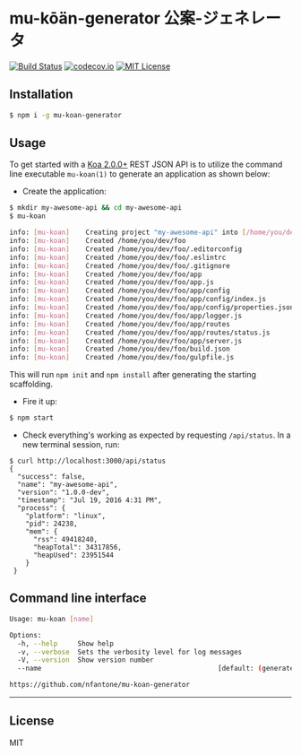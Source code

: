 # mu-kōän-generator 公案-ジェネレータ
[![Build Status](https://travis-ci.org/nfantone/mu-koan-generator.svg?branch=develop)](https://travis-ci.org/nfantone/mu-koan-generator) [![codecov.io](https://codecov.io/github/nfantone/mu-koan-generator/coverage.svg?branch=develop)](https://codecov.io/github/nfantone/mu-koan-generator?branch=develop) [![MIT License](https://img.shields.io/badge/license-MIT-blue.svg?style=flat-square)](https://github.com/nfantone/mu-koan-generator/blob/master/LICENSE)


## Installation

```sh
$ npm i -g mu-koan-generator
```

## Usage

To get started with a [Koa 2.0.0+][1] REST JSON API is to utilize the command line executable `mu-koan(1)` to generate an application as shown below:

- Create the application:

```bash
$ mkdir my-awesome-api && cd my-awesome-api
$ mu-koan

info: [mu-koan]    Creating project "my-awesome-api" into [/home/you/dev/foo]
info: [mu-koan]    Created /home/you/dev/foo
info: [mu-koan]    Created /home/you/dev/foo/.editorconfig
info: [mu-koan]    Created /home/you/dev/foo/.eslintrc
info: [mu-koan]    Created /home/you/dev/foo/.gitignore
info: [mu-koan]    Created /home/you/dev/foo/app
info: [mu-koan]    Created /home/you/dev/foo/app.js
info: [mu-koan]    Created /home/you/dev/foo/app/config
info: [mu-koan]    Created /home/you/dev/foo/app/config/index.js
info: [mu-koan]    Created /home/you/dev/foo/app/config/properties.json
info: [mu-koan]    Created /home/you/dev/foo/app/logger.js
info: [mu-koan]    Created /home/you/dev/foo/app/routes
info: [mu-koan]    Created /home/you/dev/foo/app/routes/status.js
info: [mu-koan]    Created /home/you/dev/foo/app/server.js
info: [mu-koan]    Created /home/you/dev/foo/build.json
info: [mu-koan]    Created /home/you/dev/foo/gulpfile.js
```

This will run `npm init` and `npm install` after generating the starting scaffolding.

- Fire it up:

```bash
$ npm start
```

- Check everything's working as expected by requesting `/api/status`. In a new terminal session, run:

```
$ curl http://localhost:3000/api/status
{
  "success": false,
  "name": "my-awesome-api",
  "version": "1.0.0-dev",
  "timestamp": "Jul 19, 2016 4:31 PM",
  "process": {
    "platform": "linux",
    "pid": 24238,
    "mem": {
      "rss": 49418240,
      "heapTotal": 34317856,
      "heapUsed": 23951544
    }
 }
 ```

## Command line interface

```sh
Usage: mu-koan [name]

Options:
  -h, --help     Show help                                             [boolean]
  -v, --verbose  Sets the verbosity level for log messages               [count]
  -V, --version  Show version number                                   [boolean]
  --name                                            [default: (generated-value)]

https://github.com/nfantone/mu-koan-generator
```

---

## License
MIT


[1]: https://github.com/koajs/koa/tree/v2.x
